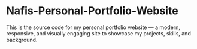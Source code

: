 # Nafis-Personal-Portfolio-Website
This is the source code for my personal portfolio website — a modern, responsive, and visually engaging site to showcase my projects, skills, and background.
